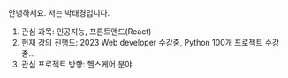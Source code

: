 안녕하세요. 저는 박태경입니다.

1. 관심 과목: 인공지능, 프론트앤드(React)
2. 현재 강의 진행도: 2023 Web developer 수강중, Python 100개 프로젝트 수강중...
3. 관심 프로젝트 방향: 헬스케어 분야
